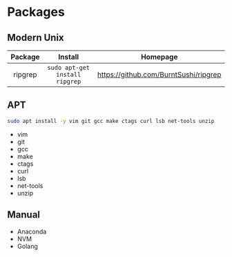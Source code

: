 Packages
========

Modern Unix
-----------
| Package | Install | Homepage |
|:-------:|:-------:|:--------:|
| ripgrep | `sudo apt-get install ripgrep` | https://github.com/BurntSushi/ripgrep |

APT
---
```sh
sudo apt install -y vim git gcc make ctags curl lsb net-tools unzip
```
- vim
- git
- gcc
- make
- ctags
- curl
- lsb
- net-tools
- unzip

Manual
------
- Anaconda
- NVM
- Golang

